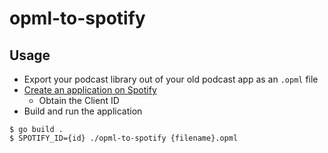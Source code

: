 # opml-to-spotify

## Usage

* Export your podcast library out of your old podcast app as an `.opml` file
* [Create an application on Spotify](https://developer.spotify.com/dashboard/applications)
  * Obtain the Client ID
* Build and run the application
```shell
$ go build .
$ SPOTIFY_ID={id} ./opml-to-spotify {filename}.opml
```